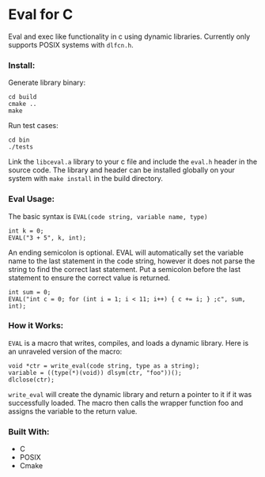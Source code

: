 # Eval for C
Eval and exec like functionality in c using dynamic libraries. Currently only supports POSIX systems with `dlfcn.h`.

### Install:

Generate library binary:

```
cd build
cmake ..
make
```

Run test cases:

```
cd bin
./tests
```

Link the `libceval.a` library to your c file and include the `eval.h` header in the source code. The library and header can be installed globally on your system with `make install` in the build directory.

### Eval Usage:
The basic syntax is `EVAL(code string, variable name, type)`


```
int k = 0;
EVAL("3 + 5", k, int);
```
An ending semicolon is optional. EVAL will automatically set the variable name to the last statement in the code string, however it does not parse the string to find the correct last statement. Put a semicolon before the last statement to ensure the correct value is returned.

```
int sum = 0;
EVAL("int c = 0; for (int i = 1; i < 11; i++) { c += i; } ;c", sum, int);
```

### How it Works:
`EVAL` is a macro that writes, compiles, and loads a dynamic library. Here is an unraveled version of the macro:

```
void *ctr = write_eval(code string, type as a string);
variable = ((type(*)(void)) dlsym(ctr, "foo"))();
dlclose(ctr);
```

`write_eval` will create the dynamic library and return a pointer to it if it was successfully loaded. The macro then calls the wrapper function foo and assigns the variable to the return value.


### Built With:
* C
* POSIX
* Cmake
